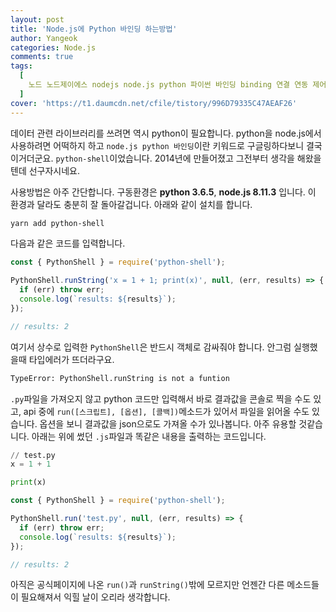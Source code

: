 ```yaml
---
layout: post
title: 'Node.js에 Python 바인딩 하는방법'
author: Yangeok
categories: Node.js
comments: true
tags:
  [
    노드 노드제이에스 nodejs node.js python 파이썬 바인딩 binding 연결 연동 제어 접속,
  ]
cover: 'https://t1.daumcdn.net/cfile/tistory/996D79335C47AEAF26'
---
```


데이터 관련 라이브러리를 쓰려면 역시 python이 필요합니다. python을 node.js에서 사용하려면 어떡하지 하고 `node.js python 바인딩`이란 키워드로 구글링하다보니 결국 이거더군요. `python-shell`이었습니다. 2014년에 만들어졌고 그전부터 생각을 해왔을텐데 선구자시네요.

사용방법은 아주 간단합니다. 구동환경은 **python 3.6.5**, **node.js 8.11.3** 입니다. 이 환경과 달라도 충분히 잘 돌아갈겁니다. 아래와 같이 설치를 합니다.

```sh
yarn add python-shell
```

다음과 같은 코드를 입력합니다.

```js
const { PythonShell } = require('python-shell');

PythonShell.runString('x = 1 + 1; print(x)', null, (err, results) => {
  if (err) throw err;
  console.log(`results: ${results}`);
});

// results: 2
```

여기서 상수로 입력한 `PythonShell`은 반드시 객체로 감싸줘야 합니다. 안그럼 실행했을때 타입에러가 뜨더라구요.

```sh
TypeError: PythonShell.runString is not a funtion
```

`.py`파일을 가져오지 않고 python 코드만 입력해서 바로 결과값을 콘솔로 찍을 수도 있고, api 중에 `run([스크립트], [옵션], [콜백])`메소드가 있어서 파일을 읽어올 수도 있습니다. 옵션을 보니 결과값을 json으로도 가져올 수가 있나봅니다. 아주 유용할 것같습니다. 아래는 위에 썼던 `.js`파일과 똑같은 내용을 출력하는 코드입니다.

```py
// test.py
x = 1 + 1

print(x)
```

```js
const { PythonShell } = require('python-shell');

PythonShell.run('test.py', null, (err, results) => {
  if (err) throw err;
  console.log(`results: ${results}`);
});

// results: 2
```

아직은 공식페이지에 나온 `run()`과 `runString()`밖에 모르지만 언젠간 다른 메소드들이 필요해져서 익힐 날이 오리라 생각합니다.
